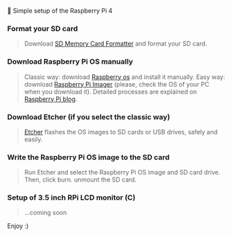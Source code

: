 :black_heart: Simple setup of the Raspberry Pi 4

### Format your SD card 
> Download [SD Memory Card Formatter](https://www.sdcard.org/downloads/formatter/eula_mac/index.html) and format your SD card.

### Download Raspberry Pi OS manually 
> Classic way: download [Raspberry os](https://www.raspberrypi.org/software/operating-systems/) and install it manually. 
> Easy way: download [Raspberry Pi Imager](https://www.raspberrypi.org/software/) (please, check the OS of your PC when you download it). Detailed processes are explained on [Raspberry Pi blog](https://projects.raspberrypi.org/en/projects/raspberry-pi-setting-up/2).

### Download Etcher (if you select the classic way)
> [Etcher](https://www.balena.io/etcher/) flashes the OS images to SD cards or USB drives, safely and easily. 

### Write the Raspberry Pi OS image to the SD card
> Run Etcher and select the Raspberry Pi OS image and SD card drive. Then, click burn.
> unmount the SD card.

### Setup of 3.5 inch RPi LCD monitor (C)
> ...coming soon

Enjoy :)
